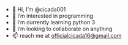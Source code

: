 - 👋 Hi, I’m @cicada001
- 👀 I’m interested in programming
- 🌱 I’m currently learning python 3
- 💞️ I’m looking to collaborate on anything
- 📫 reach me at officialcicada16@gmail.com

<!---
cicada001/cicada001 is a ✨ special ✨ repository because its `README.md` (this file) appears on your GitHub profile.
You can click the Preview link to take a look at your changes.
--->
